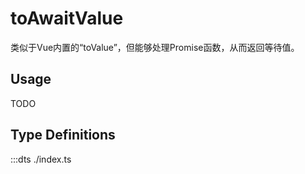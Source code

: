 # toAwaitValue

类似于Vue内置的“toValue”，但能够处理Promise函数，从而返回等待值。

## Usage

TODO

## Type Definitions

:::dts ./index.ts
